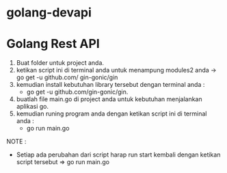 # golang-devapi
Golang Rest API
=================
1. Buat folder untuk project anda.
2. ketikan script ini di terminal anda untuk menampung modules2 anda -> go get -u github.com/    gin-gonic/gin 
3. kemudian install kebutuhan library tersebut dengan terminal anda :
   - go get -u github.com/gin-gonic/gin.
4. buatlah file main.go di project anda untuk kebutuhan menjalankan aplikasi go.
5. kemudian runing program anda dengan ketikan script ini di terminal anda :
   - go run main.go    



NOTE :
- Setiap ada perubahan dari script harap run start kembali dengan ketikan script tersebut => go run main.go